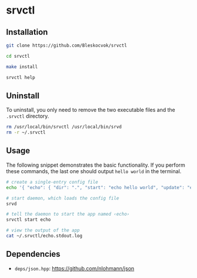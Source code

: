 # srvctl

## Installation

```bash
git clone https://github.com/Bleskocvok/srvctl

cd srvctl

make install

srvctl help
```

## Uninstall

To uninstall, you only need to remove the two executable files and
the `.srvctl` directory.

```bash
rm /usr/local/bin/srvctl /usr/local/bin/srvd
rm -r ~/.srvctl
```

## Usage

The following snippet demonstrates the basic functionality. If you perform these
commands, the last one should output `hello world` in the terminal.

```bash
# create a single-entry config file
echo '{ "echo": { "dir": ".", "start": "echo hello world", "update": "echo update" } }' > ~/.srvctl/.apps.json

# start daemon, which loads the config file
srvd

# tell the daemon to start the app named ‹echo›
srvctl start echo

# view the output of the app
cat ~/.srvctl/echo.stdout.log
```

## Dependencies

- `deps/json.hpp`: https://github.com/nlohmann/json
